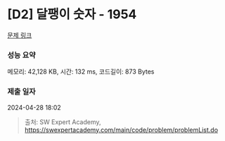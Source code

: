 # [D2] 달팽이 숫자 - 1954 

[문제 링크](https://swexpertacademy.com/main/code/problem/problemDetail.do?contestProbId=AV5PobmqAPoDFAUq) 

### 성능 요약

메모리: 42,128 KB, 시간: 132 ms, 코드길이: 873 Bytes

### 제출 일자

2024-04-28 18:02



> 출처: SW Expert Academy, https://swexpertacademy.com/main/code/problem/problemList.do